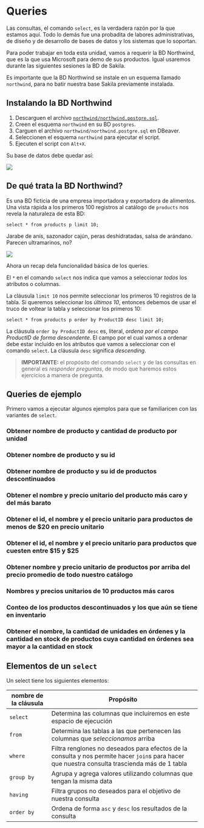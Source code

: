 # Queries

Las consultas, el comando `select`, es la verdadera razón por la que estamos aquí. Todo lo demás fue una probadita de labores administrativas, de diseño y de desarrollo de bases de datos y los sistemas que lo soportan.

Para poder trabajar en toda esta unidad, vamos a requerir la BD Northwind, que es la que usa Microsoft para demo de sus productos. Igual usaremos durante las siguientes sesiones la BD de Sakila.

Es importante que la BD Northwind se instale en un esquema llamado `northwind`, para no batir nuestra base Sakila previamente instalada.

## Instalando la BD Northwind

1. Descarguen el archivo [`northwind/northwind.postgre.sql`](https://github.com/xuxoramos/db-4-ds/blob/gh-pages/northwind/northwind.postgre.sql).
2. Creen el esquema `northwind` en su BD `postgres`.
3. Carguen el archivo `northwind/northwind.postgre.sql` en DBeaver.
4. Seleccionen el esquema `northwind` para ejecutar el script.
5. Ejecuten el script con `Alt+X`.

Su base de datos debe quedar así:

![](https://imgur.com/auNft2z.png)

## De qué trata la BD Northwind?

Es una BD ficticia de una empresa importadora y exportadora de alimentos. Una vista rápida a los primeros 100 registros al catálogo de `products` nos revela la naturaleza de esta BD:

`select * from products p limit 10;`

Jarabe de anís, sazonador cajún, peras deshidratadas, salsa de arándano. Parecen ultramarinos, no?

![](https://imgur.com/qR1icRT.png)

Ahora un recap dela funcionalidad básica de los queries.

El `*` en el comando `select` nos indica que vamos a seleccionar _todos_ los atributos o columnas.

La cláusula `limit 10` nos permite seleccionar los primeros 10 registros de la tabla. Si queremos seleccionar los _últimos 10_, entonces debemos de usar el truco de voltear la tabla y seleccionar los primeros 10:

`select * from products p order by ProductID desc limit 10;`

La cláusula `order by ProductID desc` es, literal, _ordena por el campo ProductID de forma descendente_. El campo por el cual vamos a ordenar debe estar incluído en los atributos que vamos a seleccionar con el comando `select`. La cláusula `desc` significa _descending_.

 > **IMPORTANTE:** el propósito del comando `select` y de las consultas en general es _responder preguntas_, de modo que haremos estos ejercicios a manera de pregunta.

## Queries de ejemplo

Primero vamos a ejecutar algunos ejemplos para que se familiaricen con las variantes de `select`.

### Obtener nombre de producto y cantidad de producto por unidad

### Obtener nombre de producto y su id
### Obtener nombre de producto y su id de productos descontinuados
### Obtener el nombre y precio unitario del producto más caro y del más barato
### Obtener el id, el nombre y el precio unitario para productos de menos de $20 en precio unitario
### Obtener el id, el nombre y el precio unitario para productos que cuesten entre $15 y $25
### Obtener nombre y precio unitario de productos por arriba del precio promedio de todo nuestro catálogo
### Nombres y precios unitarios de 10 productos más caros
### Conteo de los productos descontinuados y los que aún se tiene en inventario
### Obtener el nombre, la cantidad de unidades en órdenes y la cantidad en stock de productos cuya cantidad en órdenes sea mayor a la cantidad en stock

## Elementos de un `select`

Un select tiene los siguientes elementos:

| nombre de la cláusula | Propósito |  
|-|-|
| `select` | Determina las columnas que incluiremos en este espacio de ejecución |  
| `from` | Determina las tablas a las que pertenecen las columnas que _seleccionamos_ arriba |  
| `where` | Filtra renglones no deseados para efectos de la consulta y nos permite hacer `join`s para hacer que nuestra consulta trascienda más de 1 tabla |  
| `group by` | Agrupa y agrega valores utilizando columnas que tengan la misma data |
| `having` |  Filtra grupos no deseados para el objetivo de nuestra consulta |
| `order by` |  Ordena de forma `asc` y `desc` los resultados de la consulta |




